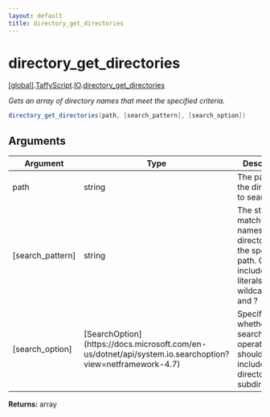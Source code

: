 ```yaml
---
layout: default
title: directory_get_directories
---
```


# directory_get_directories

[\[global\]]({{site.baseurl}}/docs/).[TaffyScript]({{site.baseurl}}/docs/TaffyScript/).[IO]({{site.baseurl}}/docs/TaffyScript/IO/).[directory_get_directories]({{site.baseurl}}/docs/TaffyScript/IO/directory_get_directories/)

_Gets an array of directory names that meet the specified criteria._

```cs
directory_get_directories(path, [search_pattern], [search_option])
```

## Arguments

<table>
  <col width="15%">
  <col width="15%">
  <thead>
    <tr>
      <th>Argument</th>
      <th>Type</th>
      <th>Description</th>
    </tr>
  </thead>
  <tbody>
    <tr>
      <td>path</td>
      <td>string</td>
      <td>The path of the directory to search.</td>
    </tr>
    <tr>
      <td>[search_pattern]</td>
      <td>string</td>
      <td>The string to match against names of the directories in the specified path. Can include path literals and the wildcards * and ?</td>
    </tr>
    <tr>
      <td>[search_option]</td>
      <td>[SearchOption](https://docs.microsoft.com/en-us/dotnet/api/system.io.searchoption?view=netframework-4.7)</td>
      <td>Specifies whether the search operation should only include the top directory or all subdirectories.</td>
    </tr>
  </tbody>
</table>

**Returns:** array
